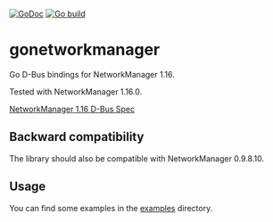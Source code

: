 [![GoDoc](https://godoc.org/github.com/Wifx/gonetworkmanager?status.svg)](https://pkg.go.dev/github.com/Wifx/gonetworkmanager)
[![Go build](https://github.com/Wifx/gonetworkmanager/workflows/Go/badge.svg)](https://github.com/Wifx/gonetworkmanager/actions?query=workflow%3AGo)

gonetworkmanager
================

Go D-Bus bindings for NetworkManager 1.16.

Tested with NetworkManager 1.16.0.

[NetworkManager 1.16 D-Bus Spec](https://developer.gnome.org/NetworkManager/1.16/spec.html)

## Backward compatibility

The library should also be compatible with NetworkManager 0.9.8.10.

## Usage

You can find some examples in the [examples](examples) directory.
